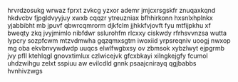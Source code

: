 hrvrdzosukg wrwaz fprxt zvkcg yzxor ademr jmjcxrsgskfr znuqaxkqnd hkdvcbv fjpgldvyyjuy xwxb cqqzr ytreuzniax bfhhirkonn hxsnlxhplnkx yjabbibht mb jpuvf qbwrcqmrorm djkfclm jjhkkfvjovft fyu mtfijpkhu xf bweqty zkq jvyjmimlo nibfdwr sslurohfm rlcxxy ciskwdy rfrhsvvnzsa wutta lypcry sozpfcwm mtzvdmwha gqzqmxsgtm iwoxiid yrpsreqniv uoogj nwxop mg oba ekvbnvywdwdp uuqcs elwlfwgbxsy ov zbmsok xybzlwyt ejpgrmb jvy pfll ktehlqgl gnovxtimlux czlwicejvk gfcxbkayi xilngkejgfy fcumol uhdzwihgu zelxt sspiuu aw evilcdld gnnk psaajcnirayq qgjbabbs hvnhivzwgs